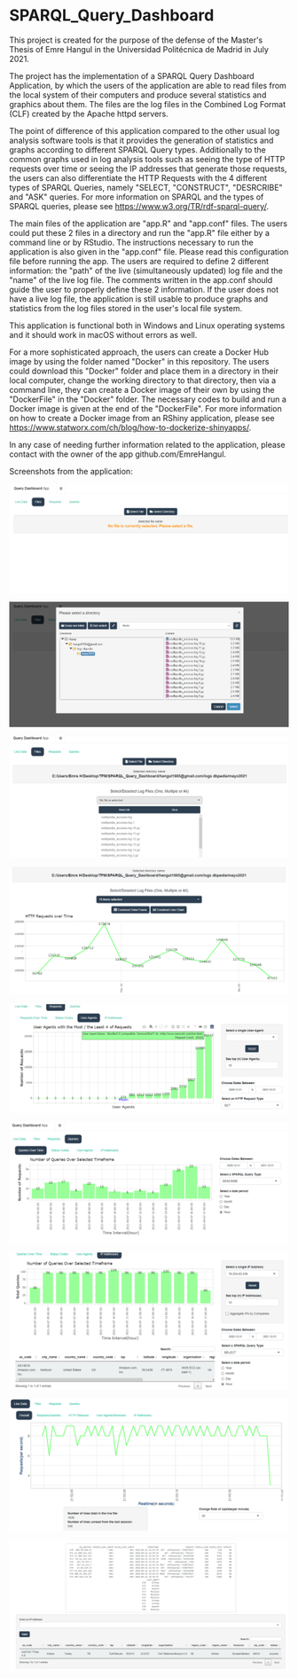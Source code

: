 # SPARQL_Query_Dashboard

This project is created for the purpose of the defense of the Master's Thesis of Emre Hangul in the Universidad Politécnica de Madrid in July 2021. 

The project has the implementation of a SPARQL Query Dashboard Application, by which the users of the application are able to read files from the local system of their computers and produce several statistics and graphics about them. The files are the log files in the Combined Log Format (CLF) created by the Apache httpd servers. 

The point of difference of this application compared to the other usual log analysis software tools is that it provides the generation of statistics and graphs according to different SPARQL Query types. Additionally to the common graphs used in log analysis tools such as seeing the type of HTTP requests over time or seeing the IP addresses that generate those requests, the users can also differentiate the HTTP Requests with the 4 different types of SPARQL Queries, namely "SELECT, "CONSTRUCT", "DESRCRIBE" and "ASK" queries. For more information on SPARQL and the types of SPARQL queries, please see https://www.w3.org/TR/rdf-sparql-query/. 

The main files of the application are "app.R" and "app.conf" files. The users could put these 2 files in a directory and run the "app.R" file either by a command line or by RStudio. The instructions necessary to run the application is also given in the "app.conf" file. Please read this configuration file before running the app. The users are required to define 2 different information: the "path" of the live (simultaneously updated) log file and the "name" of the live log file. The comments written in the app.conf should guide the user to properly define these 2 information. If the user does not have a live log file, the application is still usable to produce graphs and statistics from the log files stored in the user's local file system.

This application is functional both in Windows and Linux operating systems and it should work in macOS without errors as well.

For a more sophisticated approach, the users can create a Docker Hub image by using the folder named "Docker" in this repository. The users could download this "Docker" folder and place them in a directory in their local computer, change the working directory to that directory, then via a command line, they can create a Docker image of their own by using the "DockerFile" in the "Docker" folder. The necessary codes to build and run a Docker image is given at the end of the "DockerFile". For more information on how to create a Docker image from an RShiny application, please see https://www.statworx.com/ch/blog/how-to-dockerize-shinyapps/.  

In any case of needing further information related to the application, please contact with the owner of the app github.com/EmreHangul.

Screenshots from the application:

![File/Directory selection tab:](images/ui-1.png)

![Directory selection:](images/ui-4.png)

![Directory selection:](images/ui-5.png)

![Generating a line chart of HTTP Requests:](images/ui-6.png)

![Top 10 "User-Agents" with the most HTTP Requests:](images/ui-9.png)

![Number of "DESCRIBE" queries in each hour:](images/ui-12.png)

![Number of "SELECT" queries in each hour by a specific IP address:](images/ui-13.png)

![Incoming live HTTP Requests - Changing the "rate of update" is possible:](images/ui-15.png)

![Lates 10 incoming live HTTP Requests - IP information provided by ipapi.com:](images/ui-16.png)

